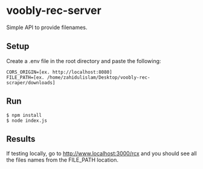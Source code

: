 # voobly-rec-server

Simple API to provide filenames.

## Setup

Create a .env file in the root directory and paste the following:

    CORS_ORIGIN=[ex. http://localhost:8080]
    FILE_PATH=[ex. /home/zahidulislam/Desktop/voobly-rec-scraper/downloads]

    
## Run

```shell
$ npm install
$ node index.js
```

## Results

If testing locally, go to http://www.localhost:3000/rcx and you should see all the files names from the FILE_PATH location.
